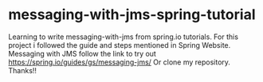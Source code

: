 # messaging-with-jms-spring-tutorial
Learning to write messaging-with-jms from spring.io tutorials. 
For this project i followed the guide and steps mentioned in Spring Website.
Messaging with JMS follow the link to try out https://spring.io/guides/gs/messaging-jms/ Or clone my repository.
Thanks!! 
